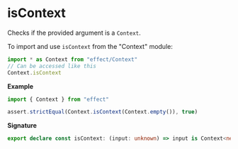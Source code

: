 # isContext

Checks if the provided argument is a `Context`.

To import and use `isContext` from the "Context" module:

```ts
import * as Context from "effect/Context"
// Can be accessed like this
Context.isContext
```

**Example**

```ts
import { Context } from "effect"

assert.strictEqual(Context.isContext(Context.empty()), true)
```

**Signature**

```ts
export declare const isContext: (input: unknown) => input is Context<never>
```
